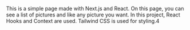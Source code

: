 This is a simple page made with Next.js and React. On this page, 
you can see a list of pictures and like any picture you want.
In this project, React Hooks and Context are used.
Tailwind CSS is used for styling.4